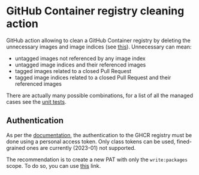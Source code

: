 # GitHub Container registry cleaning action

GitHub action allowing to clean a GitHub Container registry by deleting the unnecessary images and image
indices (see [this](https://docs.docker.com/registry/spec/manifest-v2-2/)).
Unnecessary can mean:

- untagged images not referenced by any image index
- untagged image indices and their referenced images
- tagged images related to a closed Pull Request
- tagged image indices related to a closed Pull Request and their referenced images

There are actually many possible combinations, for a list of all the managed cases see
the [unit tests](cleaning_test.go).

## Authentication

As per
the [documentation](https://docs.github.com/en/packages/working-with-a-github-packages-registry/working-with-the-container-registry#authenticating-with-a-personal-access-token-classic),
the authentication to the GHCR registry must be done using a personal access token. Only class tokens can be used,
fined-grained ones are currently (2023-01) not supported.

The recommendation is to create a new PAT with only the `write:packages ` scope. To do so, you can
use [this](https://github.com/settings/tokens/new?scopes=write:packages) link.

